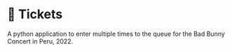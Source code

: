 # 🐰 Tickets

A python application to enter multiple times to the queue for the Bad Bunny Concert in Peru, 2022.
